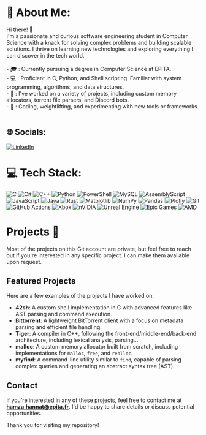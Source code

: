 # 💫 About Me:
Hi there! 👋<br>I'm a passionate and curious software engineering student in Computer Science with a knack for solving complex problems and building scalable solutions. I thrive on learning new technologies and exploring everything I can discover in the tech world.<br><br>- 🎓 : Currently pursuing a degree in Computer Science at EPITA.<br>- 💻 : Proficient in C, Python, and Shell scripting. Familiar with system programming, algorithms, and data structures.<br>- 🚀 : I've worked on a variety of projects, including custom memory allocators, torrent file parsers, and Discord bots.<br>- 🔧 : Coding, weightlifting, and experimenting with new tools or frameworks.<br><br>


## 🌐 Socials:
[![LinkedIn](https://img.shields.io/badge/LinkedIn-%230077B5.svg?logo=linkedin&logoColor=white)](https://linkedin.com/in/https://www.linkedin.com/in/hamza-hannat-424a3b346/) 

# 💻 Tech Stack:
![C](https://img.shields.io/badge/c-%2300599C.svg?style=for-the-badge&logo=c&logoColor=white) 
![C#](https://img.shields.io/badge/c%23-%23239120.svg?style=for-the-badge&logo=csharp&logoColor=white) 
![C++](https://img.shields.io/badge/c++-%2300599C.svg?style=for-the-badge&logo=c%2B%2B&logoColor=white) 
![Python](https://img.shields.io/badge/python-3670A0?style=for-the-badge&logo=python&logoColor=ffdd54) 
![PowerShell](https://img.shields.io/badge/PowerShell-%235391FE.svg?style=for-the-badge&logo=powershell&logoColor=white) 
![MySQL](https://img.shields.io/badge/mysql-4479A1.svg?style=for-the-badge&logo=mysql&logoColor=white) 
![AssemblyScript](https://img.shields.io/badge/assembly%20script-%23000000.svg?style=for-the-badge&logo=assemblyscript&logoColor=white) 
![JavaScript](https://img.shields.io/badge/javascript-%23323330.svg?style=for-the-badge&logo=javascript&logoColor=%23F7DF1E) 
![Java](https://img.shields.io/badge/java-%23ED8B00.svg?style=for-the-badge&logo=openjdk&logoColor=white) 
![Rust](https://img.shields.io/badge/rust-%23000000.svg?style=for-the-badge&logo=rust&logoColor=white) 
![Matplotlib](https://img.shields.io/badge/Matplotlib-%23ffffff.svg?style=for-the-badge&logo=Matplotlib&logoColor=black) 
![NumPy](https://img.shields.io/badge/numpy-%23013243.svg?style=for-the-badge&logo=numpy&logoColor=white) 
![Pandas](https://img.shields.io/badge/pandas-%23150458.svg?style=for-the-badge&logo=pandas&logoColor=white) 
![Plotly](https://img.shields.io/badge/Plotly-%233F4F75.svg?style=for-the-badge&logo=plotly&logoColor=white) 
![Git](https://img.shields.io/badge/git-%23F05033.svg?style=for-the-badge&logo=git&logoColor=white) 
![GitHub Actions](https://img.shields.io/badge/github%20actions-%232671E5.svg?style=for-the-badge&logo=githubactions&logoColor=white) 
![Xbox](https://img.shields.io/badge/xbox-%23107C10.svg?style=for-the-badge&logo=xbox&logoColor=white) 
![nVIDIA](https://img.shields.io/badge/nVIDIA-%2376B900.svg?style=for-the-badge&logo=nVIDIA&logoColor=white) 
![Unreal Engine](https://img.shields.io/badge/unrealengine-%23313131.svg?style=for-the-badge&logo=unrealengine&logoColor=white) 
![Epic Games](https://img.shields.io/badge/epicgames-%23313131.svg?style=for-the-badge&logo=epicgames&logoColor=white) 
![AMD](https://img.shields.io/badge/AMD-%23000000.svg?style=for-the-badge&logo=amd&logoColor=white)
# Projects 📄

Most of the projects on this Git account are private, but feel free to reach out if you're interested in any specific project. I can make them available upon request. 

## Featured Projects

Here are a few examples of the projects I have worked on:

- **42sh**: A custom shell implementation in C with advanced features like AST parsing and command execution.
- **Bittorrent**: A lightweight BitTorrent client with a focus on metadata parsing and efficient file handling.
- **Tiger**: A compiler in C++, following the front-end/middle-end/back-end architecture, including lexical analysis, parsing...
- **malloc**: A custom memory allocator built from scratch, including implementations for `malloc`, `free`, and `realloc`.
- **myfind**: A command-line utility similar to `find`, capable of parsing complex queries and generating an abstract syntax tree (AST).

## Contact

If you're interested in any of these projects, feel free to contact me at **hamza.hannat@epita.fr**. I'd be happy to share details or discuss potential opportunities.

Thank you for visiting my repository!


<!-- Proudly created with GPRM ( https://gprm.itsvg.in ) -->
